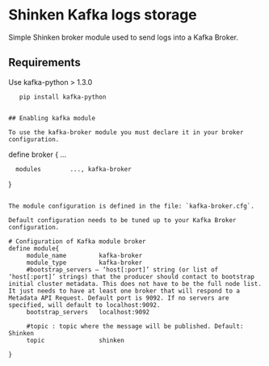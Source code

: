 # Shinken Kafka logs storage

Simple Shinken broker module used to send logs into a Kafka Broker.

## Requirements
Use kafka-python > 1.3.0
```
   pip install kafka-python


## Enabling kafka module

To use the kafka-broker module you must declare it in your broker configuration.
```
   define broker {
      ...

      modules    	 ..., kafka-broker

   }
```

The module configuration is defined in the file: `kafka-broker.cfg`.

Default configuration needs to be tuned up to your Kafka Broker configuration.

# Configuration of Kafka module broker
define module{
     module_name         kafka-broker
     module_type         kafka-broker
     #bootstrap_servers – ‘host[:port]’ string (or list of ‘host[:port]’ strings) that the producer should contact to bootstrap initial cluster metadata. This does not have to be the full node list. It just needs to have at least one broker that will respond to a Metadata API Request. Default port is 9092. If no servers are specified, will default to localhost:9092.
     bootstrap_servers   localhost:9092

     #topic : topic where the message will be published. Default: Shinken
     topic               shinken

}
